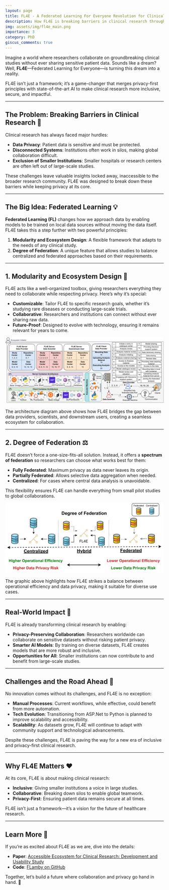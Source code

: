 ```yaml
---
layout: page
title: FL4E - A Federated Learning For Everyone Revolution for Clinical Research 🌍🩺
description: How FL4E is breaking barriers in clinical research through collaboration, privacy, and adaptability.
img: assets/img/fl4e_main.png
importance: 3
category: PhD
giscus_comments: true
---
```


Imagine a world where researchers collaborate on groundbreaking clinical studies without ever sharing sensitive patient data. Sounds like a dream? Well, **FL4E**—Federated Learning for Everyone—is turning this dream into a reality.

FL4E isn’t just a framework; it’s a game-changer that merges privacy-first principles with state-of-the-art AI to make clinical research more inclusive, secure, and impactful.

---

## The Problem: Breaking Barriers in Clinical Research 🧩

Clinical research has always faced major hurdles:

- **Data Privacy**: Patient data is sensitive and must be protected.
- **Disconnected Systems**: Institutions often work in silos, making global collaboration difficult.
- **Exclusion of Smaller Institutions**: Smaller hospitals or research centers are often left out of large-scale studies.

These challenges leave valuable insights locked away, inaccessible to the broader research community. FL4E was designed to break down these barriers while keeping privacy at its core.

---

## The Big Idea: Federated Learning 💡

**Federated Learning (FL)** changes how we approach data by enabling models to be trained on local data sources without moving the data itself. FL4E takes this a step further with two powerful principles:

1. **Modularity and Ecosystem Design**: A flexible framework that adapts to the needs of any clinical study.
2. **Degree of Federation**: A unique feature that allows studies to balance centralized and federated approaches based on their requirements.

---

## 1. Modularity and Ecosystem Design 🧩

FL4E acts like a well-organized toolbox, giving researchers everything they need to collaborate while respecting privacy. Here’s why it’s special:

- **Customizable**: Tailor FL4E to specific research goals, whether it’s studying rare diseases or conducting large-scale trials.
- **Collaborative**: Researchers and institutions can connect without ever sharing raw data.
- **Future-Proof**: Designed to evolve with technology, ensuring it remains relevant for years to come.

![FL4E Ecosystem Architecture](/assets/img/fl4e-framework.png)

The architecture diagram above shows how FL4E bridges the gap between data providers, scientists, and downstream users, creating a seamless ecosystem for collaboration.

---

## 2. Degree of Federation ⚖️

FL4E doesn’t force a one-size-fits-all solution. Instead, it offers a **spectrum of federation** so researchers can choose what works best for them:

- **Fully Federated**: Maximum privacy as data never leaves its origin.
- **Partially Federated**: Allows selective data aggregation when needed.
- **Centralized**: For cases where central data analysis is unavoidable.

This flexibility ensures FL4E can handle everything from small pilot studies to global collaborations.

![Degree of Federation](/assets/img/degree.png)

The graphic above highlights how FL4E strikes a balance between operational efficiency and data privacy, making it suitable for diverse use cases.

---

## Real-World Impact 🌟

FL4E is already transforming clinical research by enabling:

- **Privacy-Preserving Collaboration**: Researchers worldwide can collaborate on sensitive datasets without risking patient privacy.
- **Smarter AI Models**: By training on diverse datasets, FL4E creates models that are more robust and inclusive.
- **Opportunities for All**: Smaller institutions can now contribute to and benefit from large-scale studies.

---

## Challenges and the Road Ahead 🚧

No innovation comes without its challenges, and FL4E is no exception:

- **Manual Processes**: Current workflows, while effective, could benefit from more automation.
- **Tech Evolution**: Transitioning from ASP.Net to Python is planned to improve scalability and accessibility.
- **Scalability**: As datasets grow, FL4E will continue to adapt with community support and technological advancements.

Despite these challenges, FL4E is paving the way for a new era of inclusive and privacy-first clinical research.

---

## Why FL4E Matters ❤️

At its core, FL4E is about making clinical research:

- **Inclusive**: Giving smaller institutions a voice in large studies.
- **Collaborative**: Breaking down silos to enable global teamwork.
- **Privacy-First**: Ensuring patient data remains secure at all times.

FL4E isn’t just a framework—it’s a vision for the future of healthcare research.

---

## Learn More 📖

If you’re as excited about FL4E as we are, dive into the details:

- **Paper**: [Accessible Ecosystem for Clinical Research: Development and Usability Study](https://doi.org/10.2196/55496)
- **Code**: [FLamby on GitHub](https://github.com/owkin/FLamby)

Together, let’s build a future where collaboration and privacy go hand in hand. 🌟
